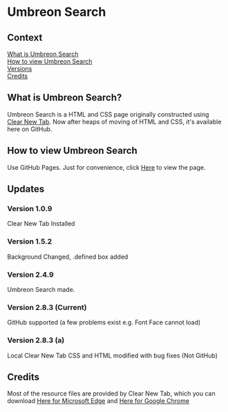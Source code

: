 <h1>Umbreon Search</h1>
<h2>Context</h2>
<a href="readme.md#what-is-umbreon-search">What is Umbreon Search</a>
<br>
<a href="readme.md#how-to-view-umbreon-search">How to view Umbreon Search</a>
<br>
<a href="readme.md#updates">Versions</a>
<br>
<a href="readme.md#credits">Credits</a>
<br>
<h2>What is Umbreon Search?</h2>
<span>Umbreon Search is a HTML and CSS page originally constructed using </span><a href="https://microsoftedge.microsoft.com/addons/detail/clear-new-tab/ifphophaconbhfmkpdlfldelkjpjmlbj">Clear New Tab</a><span>. Now after heaps of moving of HTML and CSS, it's available here on GitHub.</span>
<br>
<h2>How to view Umbreon Search</h2>
<span>Use GitHub Pages. Just for convenience, click </span><a href="https://bailzonyt.github.io/Umbreon-Search/">Here</a><span> to view the page.</span>
<img scr="https://github.com/BailzOnYT/Umbreon-Search/assets/144522582/89bdaa59-1754-4d8c-9c62-2a757c84514d">
<br>
<h2>Updates</h2>
<h3>Version 1.0.9</h3>
<span>Clear New Tab Installed</span>
<br>
<h3>Version 1.5.2</h3>
<span>Background Changed, .defined box added</span>
<br>
<h3>Version 2.4.9</h3>
<span>Umbreon Search made.</span>
<br>
<h3>Version 2.8.3 (Current)</h3>
<span>GitHub supported (a few problems exist e.g. Font Face cannot load)</span>
<br>
<h3>Version 2.8.3 (a)</h3>
<span>Local Clear New Tab CSS and HTML modified with bug fixes (Not GitHub)</span>
<br>
<h2>Credits</h2>
<span>Most of the resource files are provided by Clear New Tab, which you can download </span><a href="https://microsoftedge.microsoft.com/addons/detail/clear-new-tab/ifphophaconbhfmkpdlfldelkjpjmlbj">Here for Microsoft Edge</a><span> and </span><a href="https://chrome.google.com/webstore/detail/clear-new-tab/felphkbfjadmcejnibcmcncimlappdde">Here for Google Chrome</a>
<br>

